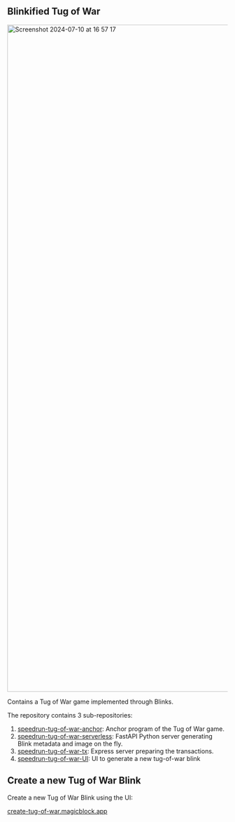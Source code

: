 ## Blinkified Tug of War

<img width="1523" alt="Screenshot 2024-07-10 at 16 57 17" src="https://github.com/GabrielePicco/blink-tug-of-war/assets/12031208/d8a0fe5a-2b8b-4904-b139-3e1cc922f6e2">

Contains a Tug of War game implemented through Blinks.

The repository contains 3 sub-repositories:

1. [speedrun-tug-of-war-anchor](speedrun-tug-of-war-anchor): Anchor program of the Tug of War game.
2. [speedrun-tug-of-war-serverless](speedrun-tug-of-war-serverless): FastAPI Python server generating Blink metadata and image on the fly.
3. [speedrun-tug-of-war-tx](speedrun-tug-of-war-tx): Express server preparing the transactions.
4. [speedrun-tug-of-war-UI](speedrun-tug-of-war-UI): UI to generate a new tug-of-war blink

## Create a new Tug of War Blink

Create a new Tug of War Blink using the UI:

  [create-tug-of-war.magicblock.app](https://create-tug-of-war.magicblock.app/)

